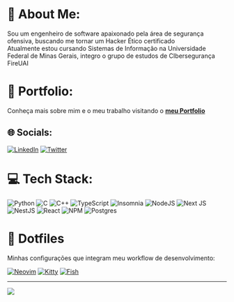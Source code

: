 # 💫 About Me:
Sou um engenheiro de software apaixonado pela área de segurança ofensiva, buscando me tornar um Hacker Ético certificado<br>
Atualmente estou cursando Sistemas de Informação na Universidade Federal de Minas Gerais, integro o grupo de estudos de CIbersegurança FireUAI<br>

# 📁 Portfolio:
Conheça mais sobre mim e o meu trabalho visitando o [**meu Portfolio**](https://thiagofelipealvesdocarmo.me)  

## 🌐 Socials:
[![LinkedIn](https://img.shields.io/badge/LinkedIn-%230077B5.svg?logo=linkedin&logoColor=white)](https://linkedin.com/in/linkedin.com/in/thiago-felipe-alves-do-carmo-6174b5215) [![Twitter](https://img.shields.io/badge/Twitter-%231DA1F2.svg?logo=Twitter&logoColor=white)](https://x.com/thiagofealves)

# 💻 Tech Stack:
![Python](https://img.shields.io/badge/python-3670A0?style=for-the-badge&logo=python&logoColor=ffdd54) ![C](https://img.shields.io/badge/C-00599C?style=for-the-badge&logo=c&logoColor=white) 
![C++](https://img.shields.io/badge/C%2B%2B-00599C?style=for-the-badge&logo=c%2B%2B&logoColor=white) ![TypeScript](https://img.shields.io/badge/typescript-%23007ACC.svg?style=for-the-badge&logo=typescript&logoColor=white) ![Insomnia](https://img.shields.io/badge/Insomnia-black?style=for-the-badge&logo=insomnia&logoColor=5849BE) ![NodeJS](https://img.shields.io/badge/node.js-6DA55F?style=for-the-badge&logo=node.js&logoColor=white) ![Next JS](https://img.shields.io/badge/Next-black?style=for-the-badge&logo=next.js&logoColor=white) ![NestJS](https://img.shields.io/badge/nestjs-%23E0234E.svg?style=for-the-badge&logo=nestjs&logoColor=white) ![React](https://img.shields.io/badge/react-%2320232a.svg?style=for-the-badge&logo=react&logoColor=%2361DAFB) ![NPM](https://img.shields.io/badge/NPM-%23CB3837.svg?style=for-the-badge&logo=npm&logoColor=white) ![Postgres](https://img.shields.io/badge/postgres-%23316192.svg?style=for-the-badge&logo=postgresql&logoColor=white)

# 🔧 Dotfiles

Minhas configurações que integram meu workflow de desenvolvimento:

[![Neovim](https://img.shields.io/badge/Neovim-%2357A143.svg?style=for-the-badge&logo=neovim&logoColor=white)](https://github.com/thiago-fealves/nvimconfig)
[![Kitty](https://img.shields.io/badge/Kitty-%23121011.svg?style=for-the-badge&logo=gnu-bash&logoColor=white)](https://github.com/thiago-fealves/kittyconfig)
[![Fish](https://img.shields.io/badge/🐟%20Fish-%233776AB.svg?style=for-the-badge)](https://github.com/thiago-fealves/fishconfig)

---
[![](https://visitcount.itsvg.in/api?id=thiago-fealves&icon=8&color=0)](https://visitcount.itsvg.in)



